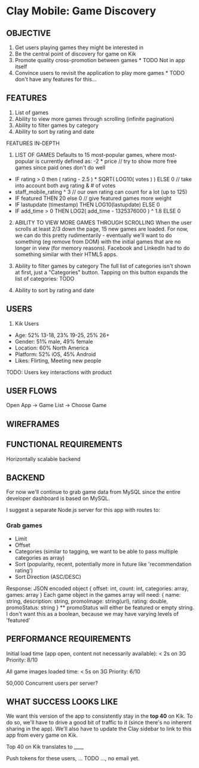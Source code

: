 Clay Mobile: Game Discovery
===========================

OBJECTIVE
---------
1. Get users playing games they might be interested in
2. Be the central point of discovery for game on Kik
3. Promote quality cross-promotion between games * TODO Not in app itself
4. Convince users to revisit the application to play more games * TODO don't have any features for this...

FEATURES
--------
1. List of games
2. Ability to view more games through scrolling (infinite pagination)
2. Ability to filter games by category
3. Ability to sort by rating and date

FEATURES IN-DEPTH
1. LIST OF GAMES
Defaults to 15 most-popular games, where most-popular is currently defined as:
  -2 * price // try to show more free games since paid ones don't do well
+ IF rating > 0 then ( rating - 2.5 ) * SQRT( LOG10( votes ) ) ELSE 0 // take into account both avg rating & # of votes
+ staff_mobile_rating ^ 3 // our own rating can count for a lot (up to 125)
+ IF featured THEN 20 else 0 // give featured games more weight
+ IF lastupdate (timestamp) THEN LOG10(lastupdate) ELSE 0
+ IF add_time > 0 THEN LOG2( add_time - 1325376000 ) ^ 1.8 ELSE 0 

2. ABILITY TO VIEW MORE GAMES THROUGH SCROLLING
When the user scrolls at least 2/3 down the page, 15 new games are loaded. For now, we can do this pretty
rudimentarily - eventually we'll want to do something (eg remove from DOM) with the initial games that are
no longer in view (for memory reasons). Facebook and LinkedIn had to do something similar with their HTML5
apps.

3. Ability to filter games by category
The full list of categories isn't shown at first, just a "Categories" button. Tapping on this button expands
the list of categories: TODO

4. Ability to sort by rating and date


USERS
-----
1. Kik Users
  * Age: 52% 13-18, 23% 19-25, 25% 26+
  * Gender: 51% male, 49% female
  * Location: 60% North America
  * Platform: 52% iOS, 45% Android
  * Likes: Flirting, Meeting new people

TODO: Users key interactions with product

USER FLOWS
----------
Open App -> Game List -> Choose Game

WIREFRAMES
----------

FUNCTIONAL REQUIREMENTS
-----------------------
Horizontally scalable backend

BACKEND
-------
For now we'll continue to grab game data from MySQL since the entire developer dashboard is based on MySQL.

I suggest a separate Node.js server for this app with routes to:

### Grab games
* Limit
* Offset
* Categories (similar to tagging, we want to be able to pass multiple categories as array)
* Sort (popularity, recent, potentially more in future like 'recommendation rating')
* Sort Direction (ASC/DESC)

Response:
JSON encoded object { offset: int, count: int, categories: array, games: array }
Each game object in the games array will need: { name: string, description: string, promoImage: string(url), rating: double, promoStatus: string }
** promoStatus will either be featured or empty string. I don't want this as a boolean, because we may have varying levels of 'featured'

PERFORMANCE REQUIREMENTS
-----------------------
Initial load time (app open, content not necessarily available): < 2s on 3G
Priority: 8/10

All game images loaded time: < 5s on 3G
Priority: 6/10

50,000 Concurrent users per server?

WHAT SUCCESS LOOKS LIKE
-----------------------
We want this version of the app to consistently stay in the **top 40** on Kik. To do so, we'll have to drive a 
good bit of traffic to it (since there's no inherent sharing in the app). We'll also have to update the Clay
sidebar to link to this app from every game on Kik.

Top 40 on Kik translates to ____

Push tokens for these users, ... TODO ..., no email yet.